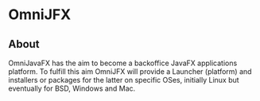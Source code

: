 # OmniJFX

## About

OmniJavaFX has the aim to become a backoffice JavaFX applications platform.
To fulfill this aim OmniJFX will provide a Launcher (platform) and installers or packages for the latter on specific OSes, 
initially Linux but eventually for BSD, Windows and Mac.
